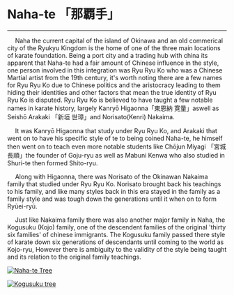 # Naha-te 「那覇手」
---
 &emsp; Naha the current capital of the island of Okinawa and an old commerical city of the Ryukyu Kingdom is the home of one of the three main locations of karate foundation.  Being a port city and a trading hub with china its apparent that Naha-te had a fair amount of Chinese influence in the style, one person involved in this integration was Ryu Ryu Ko who was a Chinese Martial artist from the 19th century, it's worth noting there are a few names for Ryu Ryu Ko due to Chinese politics and the aristocracy leading to them hiding their identities and other factors that mean the true identity of Ryu Ryu Ko is disputed. Ryu Ryu Ko is believed to have taught a few notable names in karate history, largely Kanryō Higaonna「東恩納 寛量」aswell as Seishō Arakaki 「新垣 世璋」and Norisato(Kenri) Nakaima.

 &emsp; It was Kanryō Higaonna that study under Ryu Ryu Ko, and Arakaki that went on to have his specific style of te to being coined Naha-te, he himself then went on to teach even more notable students like Chōjun Miyagi 「宮城 長順」the founder of Goju-ryu as well as Mabuni Kenwa who also studied in Shuri-te then formed Shito-ryu.

 &emsp; Along with Higaonna, there was Norisato of the Okinawan Nakaima family that studied under Ryu Ryu Ko. Norisato brought back his teachings to his family, and like many styles back in this era stayed in the family as a family style and was tough down the generations until it when on to form Ryūei-ryū.  

&emsp; Just like Nakaima family there was also another major family in Naha, the Kogusuku (Kojo) family, one of the descendent families of the original 'thirty six families' of chinese immigrants. The Kogusuku family passed there style of karate down six generations of descendants until coming to the world as Kojo-ryu, However there is ambiguity to the validity of the style being taught and its relation to the original family teachings.

[![Naha-te Tree](/images/naha-te-tree.jpg)](https://www.wikiwand.com/en/Okinawan_martial_arts#/Naha-te)

[![Kogusuku tree](/images/kogusuku-tree.jpg)](https://www.wikiwand.com/en/Okinawan_martial_arts#/Naha-te)
